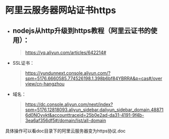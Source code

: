 # 阿里云服务器网站证书https #

* ## nodejs从http升级到https教程（阿里云证书的使用）：

    > <https://yq.aliyun.com/articles/642214#> 

* SSL证书：

    > <https://yundunnext.console.aliyun.com/?spm=5176.6660585.774526198.1.398b6bf84YBRRA&p=cas#/overview/cn-hangzhou> 
	
* 域名：

    > <https://dc.console.aliyun.com/next/index?spm=5176.12818093.aliyun_sidebar.daliyun_sidebar_domain.488716d0NOyvkt&accounttraceid=25b0e2ad-da31-4191-9f4b-3ea6af356df5#/domain/list/all-domain> 


具体操作可以看doc目录下的阿里云服务器变为https协议.doc